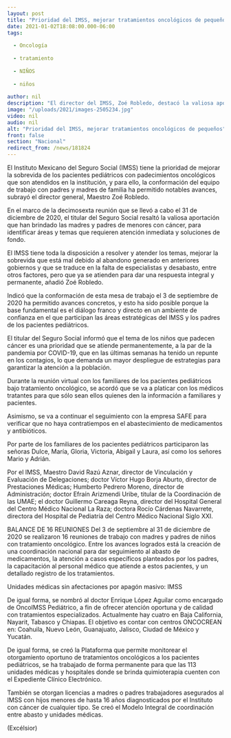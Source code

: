 ```yaml
---
layout: post
title: "Prioridad del IMSS, mejorar tratamientos oncológicos de pequeños"
date: 2021-01-02T18:08:00.000-06:00
tags:
  
  - Oncología
  
  - tratamiento
  
  - NIÑOS
  
  - niños
  
author: nil
description: "El director del IMSS, Zoé Robledo, destacó la valiosa aportación de las madres y padres de los menores para identificar temas que requieren atención inmediata"
image: "/uploads/2021/images-2505234.jpg"
video: nil
audio: nil
alt: "Prioridad del IMSS, mejorar tratamientos oncológicos de pequeños"
front: false
section: "Nacional"
redirect_from: /news/181824
---
```


El Instituto Mexicano del Seguro Social (IMSS) tiene la prioridad de mejorar la sobrevida de los pacientes pediátricos con padecimientos oncológicos que son atendidos en la institución, y para ello, la conformación del equipo de trabajo con padres y madres de familia ha permitido notables avances, subrayó el director general, Maestro Zoé Robledo.

En el marco de la decimosexta reunión que se llevó a cabo el 31 de diciembre de 2020, el titular del Seguro Social resaltó la valiosa aportación que han brindado las madres y padres de menores con cáncer, para identificar áreas y temas que requieren atención inmediata y soluciones de fondo.

El IMSS tiene toda la disposición a resolver y atender los temas, mejorar la sobrevida que está mal debido al abandono generado en anteriores gobiernos y que se traduce en la falta de especialistas y desabasto, entre otros factores, pero que ya se atienden para dar una respuesta integral y permanente, añadió Zoé Robledo.

Indicó que la conformación de esta mesa de trabajo el 3 de septiembre de 2020 ha permitido avances concretos, y esto ha sido posible porque la base fundamental es el diálogo franco y directo en un ambiente de confianza en el que participan las áreas estratégicas del IMSS y los padres de los pacientes pediátricos.

El titular del Seguro Social informó que el tema de los niños que padecen cáncer es una prioridad que se atiende permanentemente, a la par de la pandemia por COVID-19, que en las últimas semanas ha tenido un repunte en los contagios, lo que demanda un mayor despliegue de estrategias para garantizar la atención a la población.

Durante la reunión virtual con los familiares de los pacientes pediátricos bajo tratamiento oncológico, se acordó que se va a platicar con los médicos tratantes para que sólo sean ellos quienes den la información a familiares y pacientes.

Asimismo, se va a continuar el seguimiento con la empresa SAFE para verificar que no haya contratiempos en el abastecimiento de medicamentos y antibióticos.

Por parte de los familiares de los pacientes pediátricos participaron las señoras Dulce, María, Gloria, Victoria, Abigail y Laura, así como los señores Mario y Adrián.

Por el IMSS, Maestro David Razú Aznar, director de Vinculación y Evaluación de Delegaciones; doctor Víctor Hugo Borja Aburto, director de Prestaciones Médicas; Humberto Pedrero Moreno, director de Administración; doctor Efraín Arizmendi Uribe, titular de la Coordinación de las UMAE; el doctor Guillermo Careaga Reyna, director del Hospital General del Centro Médico Nacional La Raza; doctora Rocío Cárdenas Navarrete, directora del Hospital de Pediatría del Centro Médico Nacional Siglo XXI.

BALANCE DE 16 REUNIONES
Del 3 de septiembre al 31 de diciembre de 2020 se realizaron 16 reuniones de trabajo con madres y padres de niños con tratamiento oncológico. Entre los avances logrados está la creación de una coordinación nacional para dar seguimiento al abasto de medicamentos, la atención a casos específicos planteados por los padres, la capacitación al personal médico que atiende a estos pacientes, y un detallado registro de los tratamientos.

Unidades médicas sin afectaciones por apagón masivo: IMSS

De igual forma, se nombró al doctor Enrique López Aguilar como encargado de OncoIMSS Pediátrico, a fin de ofrecer atención oportuna y de calidad con tratamientos especializados. Actualmente hay cuatro en Baja California, Nayarit, Tabasco y Chiapas. El objetivo es contar con centros ONCOCREAN en: Coahuila, Nuevo León, Guanajuato, Jalisco, Ciudad de México y Yucatán.

De igual forma, se creó la Plataforma que permite monitorear el otorgamiento oportuno de tratamientos oncológicos a los pacientes pediátricos, se ha trabajado de forma permanente para que las 113 unidades médicas y hospitales donde se brinda quimioterapia cuenten con el Expediente Clínico Electrónico.

También se otorgan licencias a madres o padres trabajadores asegurados al IMSS con hijos menores de hasta 16 años diagnosticados por el Instituto con cáncer de cualquier tipo. Se creó el Modelo Integral de coordinación entre abasto y unidades médicas.

(Excélsior)